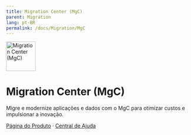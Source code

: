 ```yaml
---
title: Migration Center (MgC)
parent: Migration
lang: pt-BR
permalink: /docs/Migration/MgC
---
```


<img src="https://res-static.hc-cdn.cn/cloudbu-site/public/new-product-icon/Migration/MGC.png" width="80" height="80" alt="Migration Center (MgC)">

# Migration Center (MgC)

Migre e modernize aplicações e dados com o MgC para otimizar custos e impulsionar a inovação.

[Página do Produto](https://www.huaweicloud.com/intl/pt-br/product/mgc.html) &middot;
[Central de Ajuda](https://support.huaweicloud.com/intl/pt-br/mgc/index.html)

